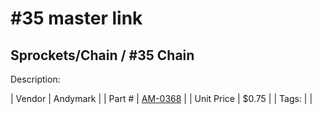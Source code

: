 # #35 master link
## Sprockets/Chain / #35 Chain
Description: 	 

| Vendor | Andymark | 
| Part # | [AM-0368](http://www.andymark.com/product-p/am-0368.htm) | 
| Unit Price | $0.75 | 
| Tags: |  | 
